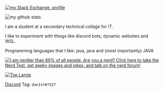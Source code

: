 [![my Stack Exchange, profile](https://stackexchange.com/users/flair/15064163.png)](https://stackoverflow.com/users/10871900/dan1st)

![my github stats](https://github-readme-stats.vercel.app/api?username=danthe1st&show_icons=true&include_all_commits=true&count_private=true&theme=cobalt)

I am a student at a secondary technical collage for IT.

I like to experiment with things like discord bots, dynamic websites and WSL.

Programming languages that I like: java, java and (most importantly) JAVA

[![I am nerdier than 89% of all people. Are you a nerd? Click here to take the Nerd Test, get geeky images and jokes, and talk on the nerd forum!](https://www.nerdtests.com/images/ft/nq/6b7343c290.gif)](http://www.nerdtests.com/ft_nq.php)

[![Top Langs](https://github-readme-stats.vercel.app/api/top-langs/?username=danthe1st&layout=compact)](https://github.com/anuraghazra/github-readme-stats)

[Discord](https://discord.com) Tag: `dan1st#7327`
